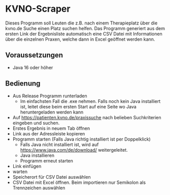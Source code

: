 # KVNO-Scraper

Dieses Programm soll Leuten die z.B. nach einem Therapieplatz über die kvno.de Suche einen Platz suchen helfen.
Das Programm generiert aus dem ersten Link der Ergebnisliste automatisch eine CSV Datei mit Informationen über die einzelnen Praxen, welche dann in Excel geöffnet werden kann.

## Voraussetzungen
- Java 16 oder höher

## Bedienung
- Aus Release Programm runterladen
  - Im einfachsten Fall die .exe nehmen. Falls noch kein Java installiert ist, leitet diese beim ersten Start auf eine Seite wo Java heruntergeladen werden kann
- Auf https://patienten.kvno.de/praxissuche nach belieben Suchkriterien eingeben und suchen.
- Erstes Ergebnis in neuem Tab öffnen
- Link aus der Adressleiste kopieren
- Programm starten (Falls Java richtig installiert ist per Doppelklick)
  - Falls Java nicht installiert ist, wird auf https://www.java.com/de/download/ weitergeleitet.
  - Java installieren
  - Programm erneut starten
- Link einfügen
- warten
- Speicherort für CSV Datei auswählen
- CSV Datei mit Excel öffnen. Beim importieren nur Semikolon als Trennzeichen auswählen